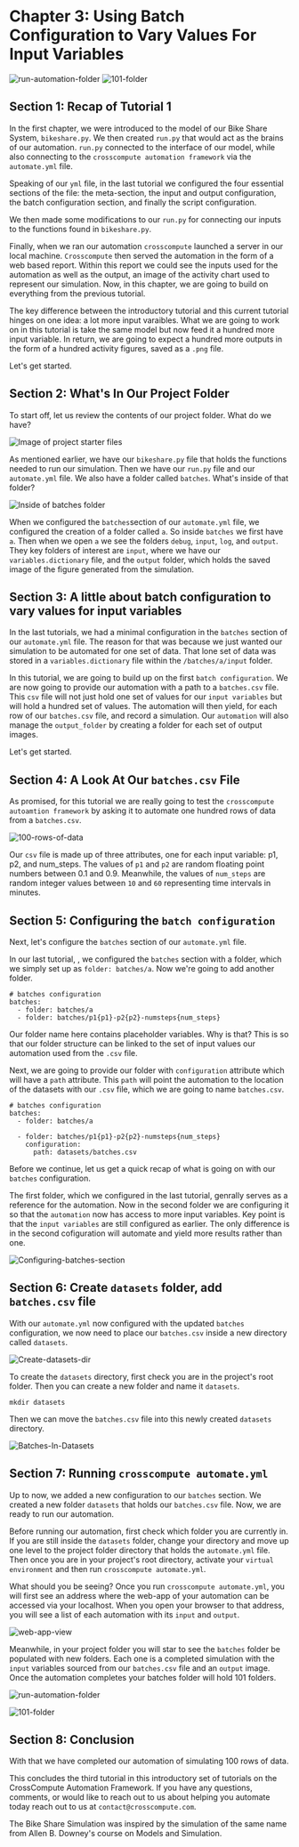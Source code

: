 # Chapter 3: Using Batch Configuration to Vary Values For Input Variables

![run-automation-folder](/assets/gifs/3-runautomation.gif "run-automation")
![101-folder](/assets/imgs/100%20folders.png "101 folder")
## Section 1: Recap of Tutorial 1

In the first chapter, we were introduced to the model of our Bike Share System, ```bikeshare.py```.  We then created ```run.py``` that would act as the brains of our automation.  ```run.py``` connected to the interface of our model, while also connecting to the ```crosscompute automation framework``` via the ```automate.yml``` file. 

Speaking of our ```yml``` file, in the last tutorial we configured the four essential sections of the file: the meta-section, the input and output configuration, the batch configuration section, and finally the script configuration. 

We then made some modifications to our ```run.py``` for connecting our inputs to the functions found in ```bikeshare.py```.  

Finally, when we ran our automation ```crosscompute``` launched a server in our local machine.  ```Crosscompute``` then served the automation in the form of a web based report.  Within this report we could see the inputs used for the automation as well as the output, an image of the activity chart used to represent our simulation. Now, in this chapter, we are going to build on everything from the previous tutorial.  

The key difference between the introductory tutorial and this current tutorial hinges on one idea: a lot more input varaibles.  What we are going to work on in this tutorial is take the same model but now feed it a hundred more input variable.  In return, we are going to expect a hundred more outputs in the form of a hundred activity figures, saved as a ```.png``` file.    

Let's get started.

## Section 2: What's In Our Project Folder

To start off, let us review the contents of our project folder.  What do we have?

![Image of project starter files](/assets/imgs/Ch3Start.png "Project starter files")

As mentioned earlier, we have our ```bikeshare.py``` file that holds the functions needed to run our simulation.  Then we have our ```run.py``` file and our ```automate.yml``` file. We also have a folder called ```batches```.  What's inside of that folder?

![Inside of batches folder](/assets/gifs/ch301.gif "Inside of batches")

When we configured the ```batches```section of our ```automate.yml``` file, we configured the creation of a folder called ```a```.  So inside ```batches``` we first have ```a```.  Then when we open ```a``` we see the folders ```debug```, ```input```, ```log```, and ```output```.  They key folders of interest are ```input```, where we have our ```variables.dictionary``` file, and the ```output``` folder, which holds the saved image of the figure generated from the simulation.

## Section 3: A little about batch configuration to vary values for input variables

In the last tutorials, we had a minimal configuration in the ```batches``` section of our ```automate.yml``` file.  The reason for that was because we just wanted our simulation to be automated for one set of data. That lone set of data was stored in a ```variables.dictionary``` file within the ```/batches/a/input``` folder. 

In this tutorial, we are going to build up on the first ```batch configuration```.  We are now going to provide our automation with a path to a ```batches.csv``` file. This ```csv``` file will not just hold one set of values for our ```input variables``` but will hold a hundred set of values. The automation will then yield, for each row of our ```batches.csv``` file, and record a simulation. Our ```automation``` will also manage the ```output_folder``` by creating a folder for each set of output images.

Let's get started.
## Section 4: A Look At Our ```batches.csv``` File

As promised, for this tutorial we are really going to test the ```crosscompute autoamtion framework``` by asking it to automate one hundred rows of data from a ```batches.csv```.  

![100-rows-of-data](/assets/gifs/100-batches-csv.gif "100-rows-of-data")

Our ```csv``` file is made up of three attributes, one for each input variable: p1, p2, and num_steps.  The values of ```p1``` and ```p2``` are random floating point numbers between 0.1 and 0.9.  Meanwhile, the values of ```num_steps``` are random integer values between ```10``` and ```60``` representing time intervals in minutes.

## Section 5: Configuring the ```batch configuration```

Next, let's configure the ```batches``` section of our ```automate.yml``` file.  

In our last tutorial, [](), we configured the ```batches``` section with a folder, which we simply set up as ```folder: batches/a```.  Now we're going to add another folder.

    # batches configuration
    batches:
      - folder: batches/a
      - folder: batches/p1{p1}-p2{p2}-numsteps{num_steps}

Our folder name here contains placeholder variables.  Why is that?  This is so that our folder structure can be linked to the set of input values our automation used from the ```.csv``` file.  

Next, we are going to provide our folder with ```configuration``` attribute which will have a ```path``` attribute. This ```path``` will point the automation to the location of the datasets with our ```.csv``` file, which we are going to name ```batches.csv```.

    # batches configuration
    batches:
      - folder: batches/a
    
      - folder: batches/p1{p1}-p2{p2}-numsteps{num_steps}
        configuration:
          path: datasets/batches.csv

Before we continue, let us get a quick recap of what is going on with our ```batches``` configuration.  

The first folder, which we configured in the last tutorial, genrally serves as a reference for the automation.  Now in the second folder we are configuring it so that the ```automation``` now has access to more input variables. Key point is that the ```input variables``` are still configured as earlier. The only difference is in the second cofiguration will automate and yield more results rather than one.

![Configuring-batches-section](/assets/gifs/3-batchescongfig.gif "Configuring batches section")

## Section 6: Create ```datasets``` folder, add ```batches.csv``` file

With our ```automate.yml``` now configured with the updated ```batches``` configuration, we now need to place our ```batches.csv``` inside a new directory called ```datasets```.

![Create-datasets-dir](/assets/gifs/3-mkdirdatasets.gif "Create datasets dir")

To create the ```datasets``` directory, first check you are in the project's root folder. Then you can create a new folder and name it ```datasets```.  

    mkdir datasets

Then we can move the ```batches.csv``` file into this newly created ```datasets``` directory.

![Batches-In-Datasets](/assets/imgs/batchesInDatasets.png "image of batche.csv inside datasets directory")

## Section 7: Running ```crosscompute automate.yml```

Up to now, we added a new configuration to our ```batches``` section.  We created a new folder ```datasets``` that holds our ```batches.csv``` file.  Now, we are ready to run our automation. 

Before running our automation, first check which folder you are currently in.  If you are still inside the ```datasets``` folder, change your directory and move up one level to the project folder directory that holds the ```automate.yml``` file.  Then once you are in your project's root directory, activate your ```virtual environment``` and then run ```crosscompute automate.yml```.

What should you be seeing?  Once you run ```crosscompute automate.yml```, you will first see an address where the web-app of your automation can be accessed via your localhost.  When you open your browser to that address, you will see a list of each automation with its ```input``` and ```output```.

![web-app-view](/assets/gifs/3-webappview.gif "web-app view of automation")

Meanwhile, in your project folder you will star to see the ```batches``` folder be populated with new folders. Each one is a completed simulation with the ```input``` variables sourced from our ```batches.csv``` file and an ```output``` image.  Once the automation completes your batches folder will hold 101 folders.

![run-automation-folder](/assets/gifs/3-runautomation.gif "run-automation")

![101-folder](/assets/imgs/100%20folders.png "101 folder")

## Section 8: Conclusion
With that we have completed our automation of simulating 100 rows of data.

This concludes the third tutorial in this introductory set of tutorials on the CrossCompute Automation Framework. If you have any questions, comments, or would like to reach out to us about helping you automate today reach out to us at ```contact@crosscompute.com```.  

The Bike Share Simulation was inspired by the simulation of the same name from Allen B. Downey's course on Models and Simulation.
